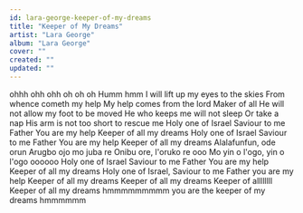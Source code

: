 ```yaml
---
id: lara-george-keeper-of-my-dreams
title: "Keeper of My Dreams"
artist: "Lara George"
album: "Lara George"
cover: ""
created: ""
updated: ""
---
```


ohhh ohh ohh oh oh oh Humm hmm
I will lift up my eyes to the skies
From whence cometh my help
My help comes from the lord
Maker of all
He will not allow my foot to be moved
He who keeps me will not sleep
Or take a nap
His arm is not too short to rescue me
Holy one of Israel
Saviour to me
Father You are my help
Keeper of all my dreams
Holy one of Israel
Saviour to me
Father You are my help
Keeper of all my dreams
Alalafunfun, ode orun
Arugbo ojo mo juba re
Onibu ore, l'oruko re ooo
 Mo yin o l'ogo, yin o l'ogo oooooo
Holy one of Israel Saviour to me
 Father You are my help
 Keeper of all my dreams
Holy one of Israel,
Saviour to me
 Father you are my help
 Keeper of all my dreams
Keeper of all my dreams
Keeper of allllllll Keeper of all my dreams
hmmmmmmmmm
you are the keeper of my dreams
hmmmmmm